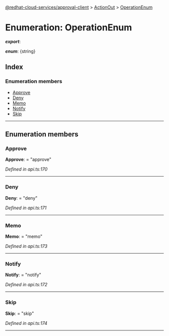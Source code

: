 [@redhat-cloud-services/approval-client](../README.md) > [ActionOut](../modules/actionout.md) > [OperationEnum](../enums/actionout.operationenum.md)

# Enumeration: OperationEnum

*__export__*: 

*__enum__*: {string}

## Index

### Enumeration members

* [Approve](actionout.operationenum.md#approve)
* [Deny](actionout.operationenum.md#deny)
* [Memo](actionout.operationenum.md#memo)
* [Notify](actionout.operationenum.md#notify)
* [Skip](actionout.operationenum.md#skip)

---

## Enumeration members

<a id="approve"></a>

###  Approve

**Approve**:  = "approve"

*Defined in api.ts:170*

___
<a id="deny"></a>

###  Deny

**Deny**:  = "deny"

*Defined in api.ts:171*

___
<a id="memo"></a>

###  Memo

**Memo**:  = "memo"

*Defined in api.ts:173*

___
<a id="notify"></a>

###  Notify

**Notify**:  = "notify"

*Defined in api.ts:172*

___
<a id="skip"></a>

###  Skip

**Skip**:  = "skip"

*Defined in api.ts:174*

___

